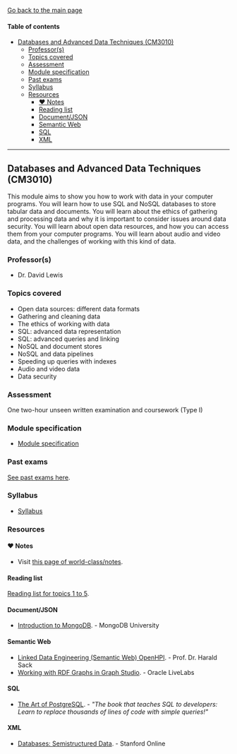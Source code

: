 [Go back to the main page](../../../README.md)

#### Table of contents

- [Databases and Advanced Data Techniques (CM3010)](#databases-and-advanced-data-techniques-cm3010)
  - [Professor(s)](#professors)
  - [Topics covered](#topics-covered)
  - [Assessment](#assessment)
  - [Module specification](#module-specification)
  - [Past exams](#past-exams)
  - [Syllabus](#syllabus)
  - [Resources](#resources)
    - [:heart: Notes](#heart-notes)
    - [Reading list](#reading-list)
    - [Document/JSON](#documentjson)
    - [Semantic Web](#semantic-web)
    - [SQL](#sql)
    - [XML](#xml)

---

## Databases and Advanced Data Techniques (CM3010)

This module aims to show you how to work with data in your computer
programs. You will learn how to use SQL and NoSQL databases to store
tabular data and documents. You will learn about the ethics of gathering
and processing data and why it is important to consider issues around
data security. You will learn about open data resources, and how you can
access them from your computer programs. You will learn about audio and
video data, and the challenges of working with this kind of data.

### Professor(s)

- Dr. David Lewis

### Topics covered

- Open data sources: different data formats
- Gathering and cleaning data
- The ethics of working with data
- SQL: advanced data representation
- SQL: advanced queries and linking
- NoSQL and document stores
- NoSQL and data pipelines
- Speeding up queries with indexes
- Audio and video data
- Data security

### Assessment

One two-hour unseen written examination and coursework (Type I)

### Module specification

- [Module specification](https://github.com/world-class/binary-assets/blob/master/modules/module-specification/CM3010_DADT-Module-Spec.pdf)

### Past exams

[See past exams here](https://github.com/world-class/binary-assets/tree/master/modules/cm3010-dadt/past-exams).

### Syllabus

- [Syllabus](https://github.com/world-class/binary-assets/blob/master/modules/syllabi/Syllabus_CM3010_DADT.pdf)

### Resources

#### :heart: Notes

- Visit [this page of world-class/notes](https://github.com/world-class/notes/tree/master/level-6/databases-and-advanced-data-techniques).

#### Reading list

[Reading list for topics 1 to 5](https://github.com/world-class/binary-assets/blob/master/modules/cm3010-dadt/CM3010_reading_list_topics_1-5.pdf).

<!-- Complimentary external resources -->
#### Document/JSON

- [Introduction to MongoDB](https://learn.mongodb.com/learn/learning-path/introduction-to-mongodb). - MongoDB University

#### Semantic Web

- [Linked Data Engineering (Semantic Web) OpenHPI](https://www.youtube.com/playlist?list=PLoOmvuyo5UAfY6jb46jCpMoqb-dbVewxg). - Prof. Dr. Harald Sack
- [Working with RDF Graphs in Graph Studio](https://apexapps.oracle.com/pls/apex/r/dbpm/livelabs/view-workshop?wid=3195). - Oracle LiveLabs 

#### SQL
- [The Art of PostgreSQL](https://theartofpostgresql.com/). - _"The book that teaches SQL to developers: Learn to replace thousands of lines of code with simple queries!"_

#### XML

- [Databases: Semistructured Data](https://www.edx.org/learn/relational-databases/stanford-university-databases-semistructured-data). - Stanford Online

